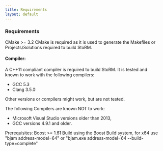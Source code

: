 ```yaml
---
title: Requirements
layout: default
---
```


### Requirements 
CMake >= 3.2
 CMake is required as it is used to generate the Makefiles or Projects/Solutions required to build StoRM.

#### Compiler:
 A C++11 compliant compiler is required to build StoRM. It is tested and known to work with the following compilers:
 - GCC 5.3
 - Clang 3.5.0

 Other versions or compilers might work, but are not tested.

 The following Compilers are known NOT to work: 
 - Microsoft Visual Studio versions older than 2013,
 - GCC versions 4.9.1 and older.

Prerequisites:
 Boost >= 1.61
        Build using the Boost Build system, for x64 use "bjam address-model=64" or "bjam.exe address-model=64 --build-type=complete"
